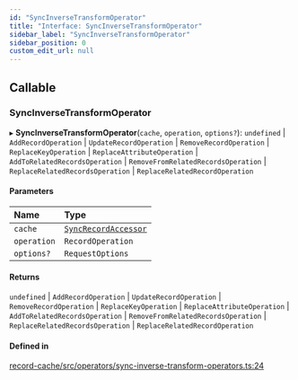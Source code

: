 ```yaml
---
id: "SyncInverseTransformOperator"
title: "Interface: SyncInverseTransformOperator"
sidebar_label: "SyncInverseTransformOperator"
sidebar_position: 0
custom_edit_url: null
---
```


## Callable

### SyncInverseTransformOperator

▸ **SyncInverseTransformOperator**(`cache`, `operation`, `options?`): `undefined` \| `AddRecordOperation` \| `UpdateRecordOperation` \| `RemoveRecordOperation` \| `ReplaceKeyOperation` \| `ReplaceAttributeOperation` \| `AddToRelatedRecordsOperation` \| `RemoveFromRelatedRecordsOperation` \| `ReplaceRelatedRecordsOperation` \| `ReplaceRelatedRecordOperation`

#### Parameters

| Name | Type |
| :------ | :------ |
| `cache` | [`SyncRecordAccessor`](SyncRecordAccessor.md) |
| `operation` | `RecordOperation` |
| `options?` | `RequestOptions` |

#### Returns

`undefined` \| `AddRecordOperation` \| `UpdateRecordOperation` \| `RemoveRecordOperation` \| `ReplaceKeyOperation` \| `ReplaceAttributeOperation` \| `AddToRelatedRecordsOperation` \| `RemoveFromRelatedRecordsOperation` \| `ReplaceRelatedRecordsOperation` \| `ReplaceRelatedRecordOperation`

#### Defined in

[record-cache/src/operators/sync-inverse-transform-operators.ts:24](https://github.com/orbitjs/orbit/blob/6e0cbd41/packages/@orbit/record-cache/src/operators/sync-inverse-transform-operators.ts#L24)
